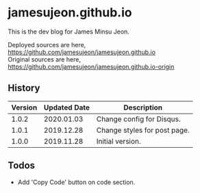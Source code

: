 # jamesujeon.github.io

This is the dev blog for James Minsu Jeon.

Deployed sources are here, https://github.com/jamesujeon/jamesujeon.github.io  
Original sources are here, https://github.com/jamesujeon/jamesujeon.github.io-origin

## History

| Version | Updated Date | Description                  |
| ------- | ------------ | ---------------------------- |
| 1.0.2   | 2020.01.03   | Change config for Disqus.    |
| 1.0.1   | 2019.12.28   | Change styles for post page. |
| 1.0.0   | 2019.11.28   | Initial version.             |

## Todos

- Add 'Copy Code' button on code section.
